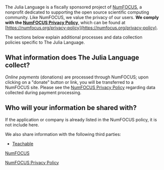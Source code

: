 The Julia Language is a fiscally sponsored project of [NumFOCUS](https://numfocus.org/privacy-policy), a nonprofit dedicated to supporting the open source scientific computing
community. Like NumFOCUS, we value the privacy of our users. **We comply with the [NumFOCUS Privacy Policy](https://numfocus.org/privacy-policy)**, which can be found at
[https://numfocus.org/privacy-policy](https://numfocus.org/privacy-policy).

The sections below explain additional processes and data collection policies specific to The Julia Language.

## What information does The Julia Language collect?

*Online payments* (donations) are processed through NumFOCUS; upon clicking 
on a "donate" button or link, you will be transferred to a NumFOCUS site. 
Please see the [NumFOCUS Privacy Policy](https://numfocus.org/privacy-policy) regarding data collected during 
payment processing.

## Who will your information be shared with?

If the application or company is already listed in the NumFOCUS policy, it is not include here.

We also share information with the following third parties:
- [Teachable](https://teachable.com/privacy-policy)


[NumFOCUS](https://www.numfocus.org)

[NumFOCUS Privacy Policy](https://numfocus.org/privacy-policy)
